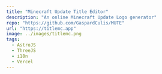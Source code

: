 ```yaml
---
title: "Minecraft Update Title Editor"
description: "An online Minecraft Update Logo generator"
repo: "https://github.com/GaspardCulis/MUTE"
url: "https://titlemc.app"
image: ../images/titlemc.png
tags:
  - AstroJS
  - ThreeJS
  - i18n
  - Vercel
---
```

